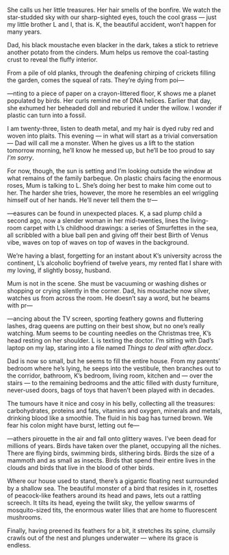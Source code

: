 She calls us her little treasures. Her hair smells of the bonfire. We watch the star-studded sky with our sharp-sighted eyes, touch the cool grass — just my little brother L and I, that is. K, the beautiful accident, won’t happen for many years.

Dad, his black moustache even blacker in the dark, takes a stick to retrieve another potato from the cinders. Mum helps us remove the coal-tasting crust to reveal the fluffy interior.

From a pile of old planks, through the deafening chirping of crickets filling the garden, comes the squeal of rats. They’re dying from poi—

—nting to a piece of paper on a crayon-littered floor, K shows me a planet populated by birds. Her curls remind me of DNA helices. Earlier that day, she exhumed her beheaded doll and reburied it under the willow. I wonder if plastic can turn into a fossil.

I am twenty-three, listen to death metal, and my hair is dyed ruby red and woven into plaits. This evening — in what will start as a trivial conversation — Dad will call me a monster. When he gives us a lift to the station tomorrow morning, he’ll know he messed up, but he’ll be too proud to say _I’m sorry_.

For now, though, the sun is setting and I’m looking outside the window at what remains of the family barbeque. On plastic chairs facing the enormous roses, Mum is talking to L. She’s doing her best to make him come out to her. The harder she tries, however, the more he resembles an eel wriggling himself out of her hands. He’ll never tell them the tr—

—easures can be found in unexpected places. K, a sad plump child a second ago, now a slender woman in her mid-twenties, lines the living-room carpet with L’s childhood drawings: a series of Smurfettes in the sea, all scribbled with a blue ball pen and giving off their best Birth of Venus vibe, waves on top of waves on top of waves in the background.

We’re having a blast, forgetting for an instant about K’s university across the continent, L’s alcoholic boyfriend of twelve years, my rented flat I share with my loving, if slightly bossy, husband.

Mum is not in the scene. She must be vacuuming or washing dishes or shopping or crying silently in the corner. Dad, his moustache now silver, watches us from across the room. He doesn’t say a word, but he beams with pr—

—ancing about the TV screen, sporting feathery gowns and fluttering lashes, drag queens are putting on their best show, but no one’s really watching. Mum seems to be counting needles on the Christmas tree, K’s head resting on her shoulder. L is texting the doctor. I’m sitting with Dad’s laptop on my lap, staring into a file named _Things to deal with after.docx_.

Dad is now so small, but he seems to fill the entire house. From my parents’ bedroom where he’s lying, he seeps into the vestibule, then branches out to the corridor, bathroom, K’s bedroom, living room, kitchen and — over the stairs — to the remaining bedrooms and the attic filled with dusty furniture, never-used doors, bags of toys that haven’t been played with in decades.

The tumours have it nice and cosy in his belly, collecting all the treasures: carbohydrates, proteins and fats, vitamins and oxygen, minerals and metals, drinking blood like a smoothie. The fluid in his bag has turned brown. We fear his colon might have burst, letting out fe—

—athers pirouette in the air and fall onto glittery waves. I’ve been dead for millions of years. Birds have taken over the planet, occupying all the niches. There are flying birds, swimming birds, slithering birds. Birds the size of a mammoth and as small as insects. Birds that spend their entire lives in the clouds and birds that live in the blood of other birds.

Where our house used to stand, there’s a gigantic floating nest surrounded by a shallow sea. The beautiful monster of a bird that resides in it, rosettes of peacock-like feathers around its head and paws, lets out a rattling screech. It tilts its head, eyeing the twilit sky, the yellow swarms of mosquito-sized tits, the enormous water lilies that are home to fluorescent mushrooms.

Finally, having preened its feathers for a bit, it stretches its spine, clumsily crawls out of the nest and plunges underwater — where its grace is endless.